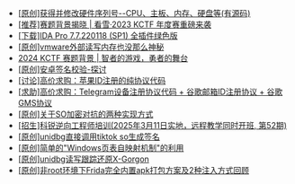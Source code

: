 + [[原创]获得并修改硬件序列号--CPU、主板、内存、硬盘等(有源码)](https://bbs.kanxue.com/thread-282756.htm)
+ [[推荐]赛题背景揭晓 | 看雪·2023 KCTF 年度赛重磅来袭](https://bbs.kanxue.com/thread-278530.htm)
+ [[下载]IDA Pro 7.7.220118 (SP1) 全插件绿色版](https://bbs.kanxue.com/thread-276531.htm)
+ [[原创]vmware外部读写内存也没那么神秘](https://bbs.kanxue.com/thread-284956.htm)
+ [2024 KCTF 赛题背景 | 智者的游戏，勇者的舞台](https://bbs.kanxue.com/thread-282865.htm)
+ [[原创]安卓签名校验-探讨](https://bbs.kanxue.com/thread-285647.htm)
+ [[讨论]高价求购：苹果ID注册的纯协议代码](https://bbs.kanxue.com/thread-285652.htm)
+ [[求助]高价求购：Telegram设备注册协议代码 + 谷歌邮箱ID注册协议 + 谷歌GMS协议](https://bbs.kanxue.com/thread-285651.htm)
+ [[原创]关于SO加密对抗的两种实现方式](https://bbs.kanxue.com/thread-285650.htm)
+ [[招生]科锐逆向工程师培训(2025年3月11日实地，远程教学同时开班, 第52期)](https://bbs.kanxue.com/thread-51839.htm)
+ [[原创]unidbg直接调用tiktok so生成签名](https://bbs.kanxue.com/thread-285623.htm)
+ [[原创]简单的"Windows页表自映射机制"的利用](https://bbs.kanxue.com/thread-285332.htm)
+ [[原创]unidbg读写跟踪还原X-Gorgon](https://bbs.kanxue.com/thread-285586.htm)
+ [[原创]非root环境下Frida完全内置apk打包方案及2种注入方式回顾](https://bbs.kanxue.com/thread-284482.htm)
